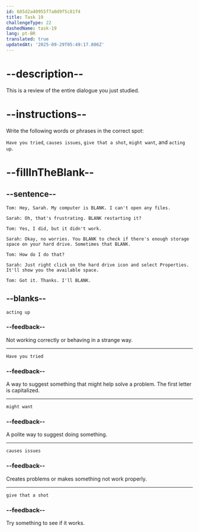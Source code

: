 ```yaml
---
id: 685d2a40955f7a0d9f5c81f4
title: Task 19
challengeType: 22
dashedName: task-19
lang: pt-BR
translated: true
updatedAt: '2025-09-29T05:49:17.806Z'
---
```


<!--REVIEW -->

# --description--

This is a review of the entire dialogue you just studied.

# --instructions--

Write the following words or phrases in the correct spot:

`Have you tried`, `causes issues`, `give that a shot`, `might want`, and `acting up`.

# --fillInTheBlank--

## --sentence--

`Tom: Hey, Sarah. My computer is BLANK. I can't open any files.`

`Sarah: Oh, that's frustrating. BLANK restarting it?`

`Tom: Yes, I did, but it didn't work.`

`Sarah: Okay, no worries. You BLANK to check if there's enough storage space on your hard drive. Sometimes that BLANK.`

`Tom: How do I do that?`

`Sarah: Just right click on the hard drive icon and select Properties. It'll show you the available space.`

`Tom: Got it. Thanks. I'll BLANK.`

## --blanks--

`acting up`

### --feedback--

Not working correctly or behaving in a strange way.

---

`Have you tried`

### --feedback--

A way to suggest something that might help solve a problem. The first letter is capitalized.

---

`might want`

### --feedback--

A polite way to suggest doing something.

---

`causes issues`

### --feedback--

Creates problems or makes something not work properly.

---

`give that a shot`

### --feedback--

Try something to see if it works.
